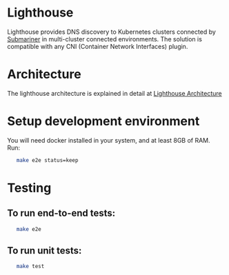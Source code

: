 # Lighthouse 
Lighthouse provides DNS discovery to Kubernetes clusters connected by [Submariner](https://github.com/submariner-io/submariner) in multi-cluster connected environments. The solution is compatible with any CNI (Container Network Interfaces) plugin.

# Architecture
The lighthouse architecture is explained in detail at [Lighthouse Architecture](https://submariner-io.github.io/architecture/components/lighthouse/) 


# Setup development environment
You will need docker installed in your system, and at least 8GB of RAM.
Run:
```bash
   make e2e status=keep
```

# Testing

## To run end-to-end tests:
```bash
   make e2e
```

## To run unit tests:
```bash
   make test
```


